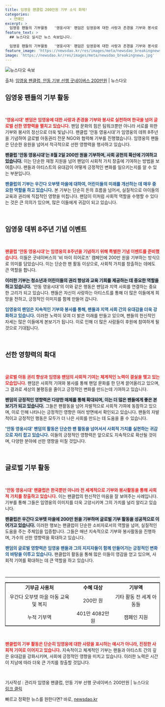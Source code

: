 ```yaml
---
title: 임영웅 팬클럽 200만원 기부 소식 화제!
categories:
  - 연예인
excerpt: >
  임영웅 팬들의 기부활동   '영웅시대' 팬덤은 임영웅에 대한 사랑과 존경을 기부와 봉사로 실천하며 한국을 넘…
feature_text: >
  ## 뉴스다오 실시간 뉴스 속보입니다.

  임영웅 팬들의 기부활동   '영웅시대' 팬덤은 임영웅에 대한 사랑과 존경을 기부와 봉사로 실천하며 한국을 넘…
feature_image: 'https://newsdao.kr/res/images/meta/newsdao_breakingnews.jpg'
image: 'https://newsdao.kr/res/images/meta/newsdao_breakingnews.jpg'
---
```


![뉴스다오 속보](https://newsdao.kr/res/images/meta/newsdao_breakingnews.jpg)

<p>출처: <a href="https://newsdao.kr/5231" rel="dofollow">임영웅 팬클럽, 안동 기부 선행 굿네이버스 200만원</a> | 뉴스다오</p>

<h2 data-ke-size="size26">임영웅 팬들의 기부 활동</h2>

<p data-ke-size="size16">&nbsp;</p> 

<b><span style="color: #ee2323;">'영웅시대' 팬덤은 임영웅에 대한 사랑과 존경을 기부와 봉사로 실천하며 한국을 넘어 글로벌 선한 영향력을 펼치고 있습니다.</span></b> 팬덤 문화의 힘은 팀워크뿐만 아니라 서로를 위한 기부와 봉사의 정신으로 더욱 빛납니다. 팬클럽 '안동 영웅시대'가 임영웅의 데뷔 8주년을 기념하여 글로벌 아동권리 전문 NGO와 협력해 기부를 진행했습니다. 임영웅의 팬들은 단순한 응원을 넘어서 적극적으로 선한 영향력을 행사하고 있습니다.

<b><span style="background-color: #21538527;">팬클럽 '안동 영웅시대'는 8월 2일 200만 원을 기부하며, 사회 공헌의 확산에 기여하고 있습니다.</span></b> 이는 단순한 재정 지원을 넘어 팬덤이 사회적 가치 창출에 기여하는 방법을 보여줍니다. 팬들과 아티스트의 유대감이 어떻게 긍정적인 변화를 일으키는지를 알 수 있는 부분입니다.

<b><span style="color: #1a5490;">팬클럽의 기부는 우간다 오부텟 마을에 대하여, 어린이들의 미래를 개선하는 데 매우 중요한 역할을 하고 있습니다.</span></b> 본 기부는 단순히 돈의 흐름을 넘어서, 실질적으로 아이들의 교육과 권리에 직접적인 영향을 미칩니다. 팬덤이 이처럼 사회적 역할을 수행할 수 있다는 것은 큰 의의가 있으며, 많은 이들에게 귀감이 되고 있습니다.

<p data-ke-size="size16">&nbsp;</p> 

<h2 data-ke-size="size26">임영웅 데뷔 8주년 기념 이벤트</h2>

<p data-ke-size="size16">&nbsp;</p> 

<b><span style="color: #ee2323;">팬클럽 '안동 영웅시대'는 임영웅의 8주년을 기념하기 위해 특별한 기념 이벤트를 준비했습니다.</span></b> 이들은 굿네이버스의 '비 마이 히어로즈' 캠페인에 200만 원을 기부하는 방식으로 의미를 담았습니다. 이는 단순한 팬 활동 이상으로, 사회적 가치를 창출하는 데에도 큰 역할을 합니다. 

<b><span style="background-color: #21538527;">이러한 기부는 청소년과 어린이들의 권리 향상과 교육 기회를 제공하는 데 중요한 역할을 하고 있습니다.</span></b> '안동 영웅시대'의 이와 같은 행동은 팬덤과 지역 사회를 연결하는 중요한 고리가 되고 있습니다. 팬들은 자신이 사랑하는 아티스트를 통해 더 많은 이들에게 희망을 전하고, 긍정적인 이미지를 함께 만들어 갑니다.

<b><span style="color: #1a5490;">임영웅의 팬덤은 지속적인 기부와 봉사를 통해, 팬들과 지역 사회 간의 유대감을 더욱 강화하고 있습니다.</span></b> 이러한 노력이 모여 더 밝은 미래를 만들고 있으며, 팬들의 헌신적인 자세는 많은 이들에게 본보기가 됩니다. 이로 인해 더 많은 사람들이 후원에 참여하게 될 것으로 기대됩니다.

<p data-ke-size="size16">&nbsp;</p> 

<h2 data-ke-size="size26">선한 영향력의 확대</h2>

<p data-ke-size="size16">&nbsp;</p> 

<b><span style="color: #ee2323;">글로벌 아동 권리 향상과 임영웅 팬덤의 사회적 기여는 체계적인 노력이 결실을 맺고 있는 모습입니다.</span></b> 팬덤은 사회적 기여와 봉사를 통해 팬덤 문화를 한 단계 끌어올리고 있으며, 그 결과로 세상의 불평등을 줄이고 긍정적인 변화를 만드는데 기여하고 있습니다. 

<b><span style="background-color: #21538527;">팬덤의 긍정적인 영향력은 다양한 매체를 통해 확대되며, 이는 더 많은 팬들에게 좋은 본보기가 되고 있습니다.</span></b> 그들은 팬활동을 넘어 자발적으로 사회적 기여에 동참하고 있으며, 이로 인해 나타나는 긍정적인 영향은 여러 방면에서 확인되고 있습니다. 팬들의 자발적이고 긍정적인 행동은 모두가 더 나은 사회를 만드는 데 도움을 줄 수 있습니다.

<b><span style="color: #1a5490;">'안동 영웅시대' 팬덤의 활동은 단순한 팬 활동을 넘어서서 사회적 가치를 실현하는 귀감으로 자리 잡고 있습니다.</span></b> 이들의 긍정적인 영향력은 앞으로도 지속적으로 확산될 것이며, 다양한 분야에 선한 영향을 미칠 것입니다.

<p data-ke-size="size16">&nbsp;</p> 

<h2 data-ke-size="size26">글로벌 기부 활동</h2>

<p data-ke-size="size16">&nbsp;</p> 

<b><span style="color: #ee2323;">'안동 영웅시대' 팬클럽은 한국뿐만 아니라 전 세계적으로 기부와 봉사활동을 통해 사회적 가치를 창출하고 있습니다.</span></b> 이는 팬클럽의 헌신적인 마음을 잘 보여주는 사례입니다. 기부를 통해 그들은 임영웅의 이미지를 더욱 고양시키며 그의 가치를 널리 알리고 있습니다.

<b><span style="background-color: #21538527;">팬클럽은 우간다 오부텟 마을에 200만 원을 기부하며 글로벌 기부 활동을 성공적으로 이어가고 있습니다.</span></b> 이러한 행보는 팬클럽이 단순한 소비자로서의 역할을 넘어, 실질적인 도움을 주는 주체임을 입증합니다. 그들은 매년 지속적으로 기부와 봉사활동을 진행하며, 가수의 선한 영향력을 확대하고 있습니다.

<b><span style="color: #1a5490;">팬덤의 글로벌 영향력은 임영웅 팬들과 그의 지지자들이 함께 만들어가는 긍정적인 변화의 바탕을 이루고 있습니다.</span></b> 팬클럽의 활동을 통해 많은 이들이 영감을 얻고 있으며, 사회적 기여를 확대하는 데 큰 역할을 하고 있습니다.

<p data-ke-size="size16">&nbsp;</p> 

<hr>

<table style="width: 100%; border-collapse: collapse; border: 1px solid;">
  <tr>
    <td style="text-align: center; height: 17px;"><b>기부금 사용처</b></td>
    <td style="text-align: center; height: 17px;"><b>수혜 대상</b></td>
    <td style="text-align: center; height: 17px;"><b>기부액</b></td>
  </tr>
  <tr>
    <td style="text-align: center; height: 17px;">우간다 오부텟 마을 아동 교육 및 복지</td>
    <td style="text-align: center; height: 17px;">200만 원</td>
    <td style="text-align: center; height: 17px;">기타 활동 전 세계 아동들</td>
  </tr>
  <tr>
    <td style="text-align: center; height: 17px;">누적 기부액</td>
    <td style="text-align: center; height: 17px;">401만 4082만 원</td>
    <td style="text-align: center; height: 17px;">캠페인 지원</td>
  </tr>
</table>

<p data-ke-size="size16">&nbsp;</p> 

<b><span style="color: #ee2323;">팬클럽의 기부 활동은 단순히 임영웅에 대한 사랑을 표시하는 예시가 아니라, 진정한 사회적 기여로 이어지고 있습니다.</span></b> 지속적이고 체계적인 기부는 팬들과 아티스트 간의 깊은 유대감을 강화시키며, 사회에 긍정적인 영향을 미치고 있습니다. 이러한 노력은 시간이 지남에 따라 더욱 큰 가치를 창출할 것입니다. 

<p data-ke-size="size16">&nbsp;</p> 

기사작성 : 관리자 임영웅 팬클럽, 안동 기부 선행 굿네이버스 200만원 | 뉴스다오  
<a href="https://newsdao.kr/5231">링크 클릭</a> 

빠르고 정확한 뉴스를 원한다면? 바로, <a href="https://newsdao.kr" rel="dofollow">newsdao.kr</a>


